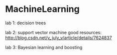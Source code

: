 # MachineLearning

lab 1: decision trees

lab 2: support vector machine
good resources: http://blog.csdn.net/v_july_v/article/details/7624837

lab 3: Bayesian learning and boosting
